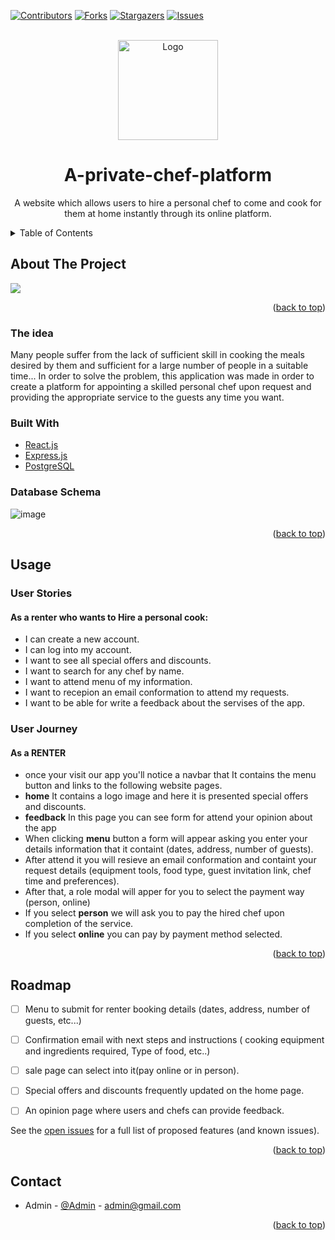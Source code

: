 <div id="top"></div>

[![Contributors][contributors-shield]][contributors-url]
[![Forks][forks-shield]][forks-url]
[![Stargazers][stars-shield]][stars-url]
[![Issues][issues-shield]][issues-url]


<!-- PROJECT LOGO -->
<br />
<div align="center">
  <a href="https://github.com/khaled-samy/A-private-chef-platform">
    <img src="https://previews.123rf.com/images/magurok/magurok1606/magurok160600056/58311254-mano-que-sostiene-tel%C3%A9fono-inteligente-con-recetas-en-l%C3%ADnea-de-aplicaciones-en-la-pantalla-iconos-de.jpg" alt="Logo" width="160" height="160">
  </a>

<h1 align="center">A-private-chef-platform</h1>

  <p align="center">
       A website which allows users to hire a personal chef to come and cook for them at home instantly through its online platform.
  </p>
</div>



<!-- TABLE OF CONTENTS -->
<details>
  <summary>Table of Contents</summary>
  <ol>
    <li>
      <a href="#about-the-project">About The Project</a>
      <li><a href="#database-schema">Database Schema</a></li>
    </li>
    <li>
      <a href="#usage">Usage</a>
      <ul>
        <li><a href="#user-stories">User Stories</a></li>
        <li><a href="#user-journey">User Journey</a></li> 
      </ul>
    </li>
    <li><a href="#roadmap">Roadmap</a></li>
    <li><a href="#contact">Contact</a></li>
  </ol>
</details>



<!-- ABOUT THE PROJECT -->
## About The Project <span id="about-the-project"></span>

<img src="https://cdn.dribbble.com/users/1217824/screenshots/6054214/chefs_a_domicilio.png?compress=1&resize=800x600&vertical=top" />

<p align="right">(<a href="#top">back to top</a>)</p>

### The idea <span id="problem"></span>
Many people suffer from the lack of sufficient skill in cooking the meals desired by them and sufficient for a large number of people in a suitable time... In order to solve the problem, this application was made in order to create a platform for appointing a skilled personal chef upon request and providing the appropriate service to the guests any time you want.

### Built With <span id="built-with"></span>

* [React.js](https://reactjs.org/)
* [Express.js](https://expressjs.com/)
* [PostgreSQL](https://www.postgresql.org/docs/)

### Database Schema <span id="database-schema"></span>
![image](https://user-images.githubusercontent.com/78752405/169612140-1be9fd75-9a0e-480b-80c6-312f492eed46.png)

<p align="right">(<a href="#top">back to top</a>)</p>

<!-- USAGE EXAMPLES -->
## Usage <span id="usage"></span>
### User Stories <span id="user-stories"></span>
#### As a renter who wants to Hire a personal cook: <span id="student-stories"></span>
- I can create a new account.
- I can log into my account.
- I want to see all special offers and discounts.
- I want to search for any chef by name.
- I want to attend menu of my information.
- I want to recepion an email conformation to attend my requests.
- I want to be able for write a feedback about the servises of the app.


### User Journey <span id="user-journey"></span>
#### As a **RENTER** <span id="student-journey"></span>
- once your visit our app you'll notice a navbar that It contains the menu button and links to the following website pages.
- **home** It contains a logo image and here it is presented special offers and discounts.
- **feedback** In this page you can see form for attend your opinion about the app
- When clicking **menu** button a form will appear asking you enter your details information that it containt (dates, address, number of guests).
- After attend it you will resieve an email conformation and containt your request details (equipment tools, food type, guest invitation link, chef time and preferences).
- After that, a role modal will apper for you to select the payment way (person, online)
- If you select **person** we will ask you to pay the hired chef upon completion of the service.
- If you select **online** you can pay by payment method selected.


<p align="right">(<a href="#top">back to top</a>)</p>


<!-- ROADMAP -->
## Roadmap <span id="roadmap"></span>

- [ ] Menu to submit for renter booking details (dates, address, number of guests, etc...)
- [ ] Confirmation email with next steps and instructions ( cooking equipment and ingredients required, Type of food, etc..) 
- [ ] sale page can select into it(pay online or in person).
- [ ] Special offers and discounts frequently updated on the home page. 
- [ ] An opinion page where users and chefs can provide feedback.



See the [open issues](https://github.com/khaled-samy/A-private-chef-platform/issues) for a full list of proposed features (and known issues).

<p align="right">(<a href="#top">back to top</a>)</p>


<!-- CONTACT -->
## Contact <span id="contact"></span>

- Admin - [@Admin]() - admin@gmail.com

<p align="right">(<a href="#top">back to top</a>)</p>


[contributors-shield]: https://img.shields.io/github/contributors/khaled-samy/A-private-chef-platform?style=for-the-badge
[contributors-url]: https://github.com/khaled-samy/A-private-chef-platform/graphs/contributors
[forks-shield]: https://img.shields.io/github/forks/khaled-samy/A-private-chef-platform?style=for-the-badge
[forks-url]: https://github.com/khaled-samy/A-private-chef-platform/network/members
[stars-shield]: https://img.shields.io/github/stars/khaled-samy/A-private-chef-platform?style=for-the-badge
[stars-url]: https://github.com/khaled-samy/A-private-chef-platform/stargazers
[issues-shield]: https://img.shields.io/github/issues/khaled-samy/A-private-chef-platform?style=for-the-badge
[issues-url]: https://github.com/khaled-samy/A-private-chef-platform/issues

[product-screenshot]: images/screenshot.png
